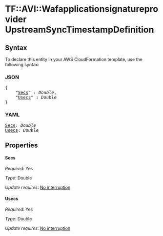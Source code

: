 # TF::AVI::Wafapplicationsignatureprovider UpstreamSyncTimestampDefinition

## Syntax

To declare this entity in your AWS CloudFormation template, use the following syntax:

### JSON

<pre>
{
    "<a href="#secs" title="Secs">Secs</a>" : <i>Double</i>,
    "<a href="#usecs" title="Usecs">Usecs</a>" : <i>Double</i>
}
</pre>

### YAML

<pre>
<a href="#secs" title="Secs">Secs</a>: <i>Double</i>
<a href="#usecs" title="Usecs">Usecs</a>: <i>Double</i>
</pre>

## Properties

#### Secs

_Required_: Yes

_Type_: Double

_Update requires_: [No interruption](https://docs.aws.amazon.com/AWSCloudFormation/latest/UserGuide/using-cfn-updating-stacks-update-behaviors.html#update-no-interrupt)

#### Usecs

_Required_: Yes

_Type_: Double

_Update requires_: [No interruption](https://docs.aws.amazon.com/AWSCloudFormation/latest/UserGuide/using-cfn-updating-stacks-update-behaviors.html#update-no-interrupt)

